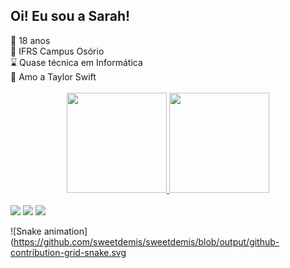 <h2>Oi! Eu sou a Sarah!</h2>
🌙 18 anos <br>
🌱 IFRS Campus Osório <br>
⌛️ Quase técnica em Informática <br>
🪩 Amo a Taylor Swift <br>
<br>

<div align="center">
  <a href="https://github.com/sweetdemis">
 <img height="160em" src="https://github-readme-stats.vercel.app/api?username=sweetdemis&show_icons=true&theme=dracula&include_all_commits=true&count_private=true"/>
 <img height="160em" src="https://github-readme-stats.vercel.app/api/top-langs/?username=sweetdemis&layout=compact&langs_count=7&theme=dracula"/>
 </div> 
 
 <br>
 
<div> 
   <a href="https://instagram.com/sapicenni" target="_blank"><img src="https://img.shields.io/badge/-Instagram-%23E4405F?style=for-the-badge&logo=instagram&logoColor=white" target="_blank"></a>
  <a href = "mailto:sarinhapicennideoliveira@gmail.com"><img src="https://img.shields.io/badge/-Gmail-%23333?style=for-the-badge&logo=gmail&logoColor=white" target="_blank"></a>
  <a href="https://www.linkedin.com/in/sarah-picenni-1783a4236/" target="_blank"><img src="https://img.shields.io/badge/-LinkedIn-%230077B5?style=for-the-badge&logo=linkedin&logoColor=white" target="_blank"></a> 
 
  ![Snake animation](https://github.com/sweetdemis/sweetdemis/blob/output/github-contribution-grid-snake.svg
  
</div>
